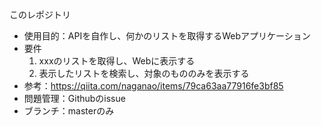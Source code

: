 このレポジトリ
* 使用目的：APIを自作し、何かのリストを取得するWebアプリケーション
* 要件
    1. xxxのリストを取得し、Webに表示する
    2. 表示したリストを検索し、対象のもののみを表示する
* 参考：https://qiita.com/naganao/items/79ca63aa77916fe3bf85
* 問題管理：Githubのissue
* ブランチ：masterのみ